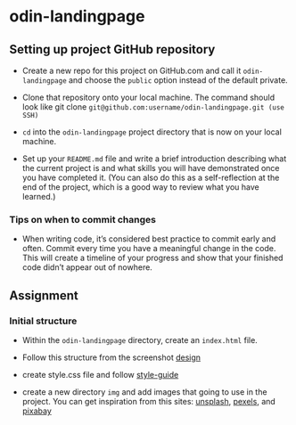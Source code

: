 # odin-landingpage

## Setting up project GitHub repository

- Create a new repo for this project on GitHub.com and call it `odin-landingpage` and choose the `public` option instead of the default private.

- Clone that repository onto your local machine. The command should look like git clone `git@github.com:username/odin-landingpage.git (use SSH)`

- `cd` into the `odin-landingpage` project directory that is now on your local machine.

- Set up your `README.md` file and write a brief introduction describing what the current project is and what skills you will have demonstrated once you have completed it. (You can also do this as a self-reflection at the end of the project, which is a good way to review what you have learned.)

### Tips on when to commit changes

-  When writing code, it’s considered best practice to commit early and often. Commit every time you have a meaningful change in the code. This will create a timeline of your progress and show that your finished code didn’t appear out of nowhere.

## Assignment

### Initial structure

- Within the `odin-landingpage` directory, create an `index.html` file.

- Follow this structure from the screenshot [design](/screenshots/design.png)

- create style.css file and follow [style-guide](/screenshots/style-guide.png)

- create a new directory `img` and add images that going to use in the project. You can get inspiration from this sites: [unsplash](https://unsplash.com/), [pexels](https://www.pexels.com/), and [pixabay](https://pixabay.com/)